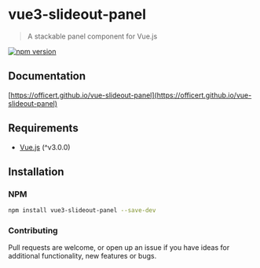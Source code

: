 # vue3-slideout-panel
> A stackable panel component for Vue.js

[![npm version](https://badge.fury.io/js/vue2-slideout-panel.svg)](https://badge.fury.io/js/vue2-slideout-panel)

## Documentation
[https://officert.github.io/vue-slideout-panel](https://officert.github.io/vue-slideout-panel)

## Requirements
* [Vue.js](http://vuejs.org/) (^v3.0.0)

## Installation

### NPM

```bash
npm install vue3-slideout-panel --save-dev
```

### Contributing

Pull requests are welcome, or open up an issue if you have ideas for additional functionality, new features or bugs.
